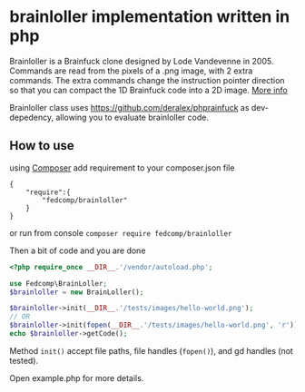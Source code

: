 # brainloller implementation written in php
Brainloller is a Brainfuck clone designed by Lode Vandevenne in 2005.
Commands are read from the pixels of a .png image, with 2 extra commands.
The extra commands change the instruction pointer direction so that you
can compact the 1D Brainfuck code into a 2D image. [More info](http://esolangs.org/wiki/Brainloller)

Brainloller class uses https://github.com/deralex/phprainfuck as dev-depedency,
allowing you to evaluate brainloller code.

## How to use
using [Composer](https://getcomposer.org/)
add requirement to your composer.json file
```
{
	"require":{
        "fedcomp/brainloller"
    }
}
```
or run from console `composer require fedcomp/brainloller`

Then a bit of code and you are done
```php
<?php require_once __DIR__.'/vendor/autoload.php';

use Fedcomp\BrainLoller;
$brainloller = new BrainLoller();

$brainloller->init(__DIR__.'/tests/images/hello-world.png');
// OR
$brainloller->init(fopen(__DIR__.'/tests/images/hello-world.png', 'r'));
echo $brainloller->getCode();
```

Method `init()` accept file paths, file handles (`fopen()`), and gd handles (not tested).

Open example.php for more details.